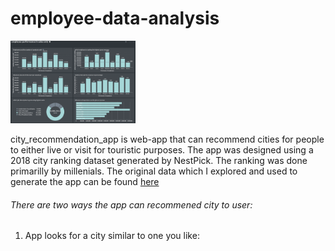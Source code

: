 # employee-data-analysis

<img src="dashboards/Screenshot.jpeg" alt="Screenshot" width="200"/>

city_recommendation_app is web-app that can recommend cities for people to either live or visit for touristic purposes. 
The app was designed using a 2018 city ranking dataset generated by NestPick. The ranking was done primarilly by millenials. 
The original data which I explored and used to generate the app can be found [here](https://www.nestpick.com/millennial-city-ranking-2018/)


###### There are two ways the app can recommened city to user:

1. App looks for a city similar to one you like: 